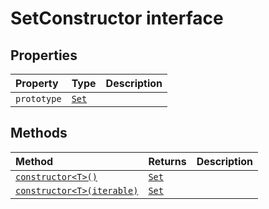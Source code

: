 # SetConstructor interface










## Properties

| Property	   | Type	| Description|
|:-------------|:-------|:-----------|
|`prototype`      | [`Set`](../es6-collections/set.md)<any> |  |




## Methods

| Method	   |  Returns	| Description|
|:-------------|:-------|:-----------|
|[`constructor<T>()`](constructor<t>-wzo89.md)      | [`Set`](../es6-collections/set.md)<T> |  |
|[`constructor<T>(iterable)`](constructor<t>-hf9m9.md)      | [`Set`](../es6-collections/set.md)<T> |  |



